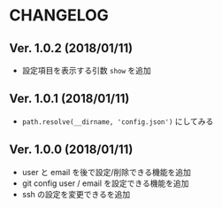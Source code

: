 # CHANGELOG

## Ver. 1.0.2 (2018/01/11)

- 設定項目を表示する引数 `show` を追加

## Ver. 1.0.1 (2018/01/11)

- `path.resolve(__dirname, 'config.json')` にしてみる

## Ver. 1.0.0 (2018/01/11)

- user と email を後で設定/削除できる機能を追加
- git config user / email を設定できる機能を追加
- ssh の設定を変更できるを追加
